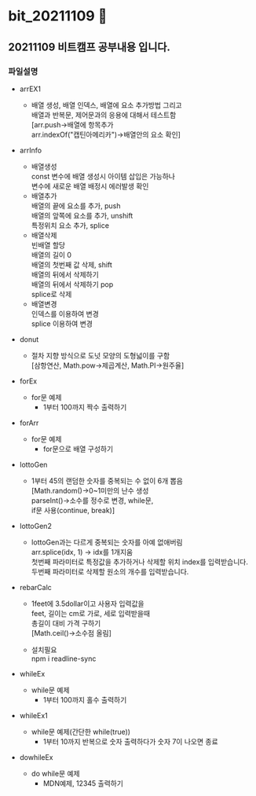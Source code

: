 # bit_20211109  :running:

## 20211109 비트캠프 공부내용 입니다.

### 파일설명

* arrEX1
  * 배열 생성, 배열 인덱스, 배열에 요소 추가방법 그리고<BR/>
  배열과 반복문, 제어문과의 응용에 대해서 테스트함<BR/>
  [arr.push->배열에 항목추가<BR/>
  arr.indexOf("캡틴아메리카")->배열안의 요소 확인]

* arrInfo
  * 배열생성<BR/>const 변수에 배열 생성시 아이템 삽입은 가능하나<BR/>
  변수에 새로운 배열 배정시 에러발생 확인
  * 배열추가<BR/>
    배열의 끝에 요소를 추가, push<BR/>
    배열의 앞쪽에 요소를 추가, unshift<BR/>
    특정위치 요소 추가, splice<BR/>
  * 배열삭제<BR/>
    빈배열 할당<BR/>
    배열의 길이 0<BR/>
    배열의 첫번째 값 삭제, shift<BR/>
    배열의 뒤에서 삭제하기<BR/>
    배열의 뒤에서 삭제하기 pop<BR/>
    splice로 삭제<BR/>
  * 배열변경<BR/>
    인덱스를 이용하여 변경<BR/>
    splice 이용하여 변경<BR/>
* donut
  * 절차 지향 방식으로 도넛 모양의 도형넓이를 구함<BR/>
  [삼항연산, Math.pow->제곱계산, Math.PI->원주율]

* forEx
  * for문 예제<BR/>
    - 1부터 100까지 짝수 출력하기<BR/>

* forArr
  * for문 예제<BR/>
    - for문으로 배열 구성하기

* lottoGen
  * 1부터 45의 랜덤한 숫자를 중복되는 수 없이 6개 뽑음<BR/>
  [Math.random()->0~1미만의 난수 생성<BR/>
  parseInt()->소수를 정수로 변경, while문,<BR/>
  if문 사용(continue, break)]

* lottoGen2
  * lottoGen과는 다르게 중복되는 숫자를 아예 없애버림<BR/>
  arr.splice(idx, 1) -> idx를 1개지움<BR/>
  첫번째 파라미터로 특정값을 추가하거나 삭제할 위치 index를 입력받습니다.<BR/>
  두번째 파라미터로 삭제할 원소의 개수를 입력받습니다.

* rebarCalc
  * 1feet에 3.5dollar이고 사용자 입력값을<BR/>
  feet, 길이는 cm로 가로, 세로 입력받을때<BR/>
  총길이 대비 가격 구하기<BR/>
  [Math.ceil()->소수점 올림]
  
  * 설치필요 <BR/>
  npm i readline-sync<BR/>

* whileEx
  * while문 예제<BR/>
    - 1부터 100까지 홀수 출력하기

* whileEx1
  * while문 예제(간단한 while(true))<BR/>
    - 1부터 10까지 반복으로 숫자 출력하다가 숫자 7이 나오면 종료

* dowhileEx
  * do while문 예제<BR/>
    - MDN예제, 12345 출력하기
